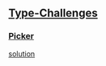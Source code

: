 ## [Type-Challenges](https://github.com/type-challenges/type-challenges)

### [Picker](https://github.com/type-challenges/type-challenges/blob/main/questions/00004-easy-pick/README.md)
  [solution](./code/Picker.ts)
